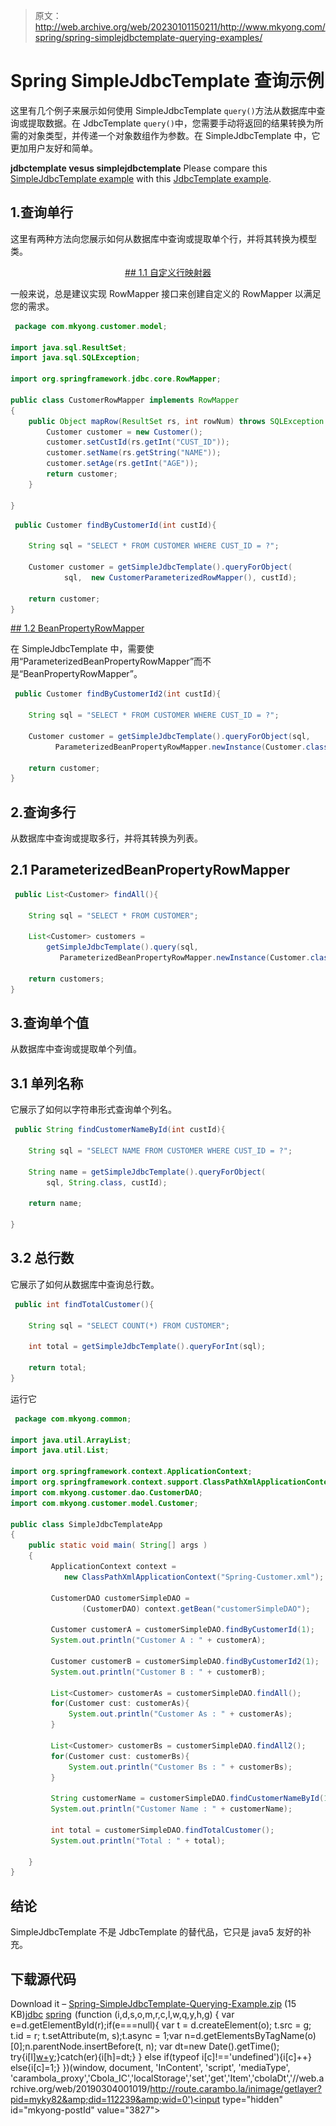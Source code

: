 > 原文：<http://web.archive.org/web/20230101150211/http://www.mkyong.com/spring/spring-simplejdbctemplate-querying-examples/>

# Spring SimpleJdbcTemplate 查询示例

这里有几个例子来展示如何使用 SimpleJdbcTemplate `query()`方法从数据库中查询或提取数据。在 JdbcTemplate `query()`中，您需要手动将返回的结果转换为所需的对象类型，并传递一个对象数组作为参数。在 SimpleJdbcTemplate 中，它更加用户友好和简单。

**jdbctemplate vesus simplejdbctemplate**
Please compare this [SimpleJdbcTemplate example](http://web.archive.org/web/20190304001019/http://www.mkyong.com/spring/spring-simplejdbctemplate-querying-examples/) with this [JdbcTemplate example](http://web.archive.org/web/20190304001019/http://www.mkyong.com/spring/spring-jdbctemplate-querying-examples/).

## 1.查询单行

这里有两种方法向您展示如何从数据库中查询或提取单个行，并将其转换为模型类。

 <ins class="adsbygoogle" style="display:block; text-align:center;" data-ad-format="fluid" data-ad-layout="in-article" data-ad-client="ca-pub-2836379775501347" data-ad-slot="6894224149">## 1.1 自定义行映射器

一般来说，总是建议实现 RowMapper 接口来创建自定义的 RowMapper 以满足您的需求。

```java
 package com.mkyong.customer.model;

import java.sql.ResultSet;
import java.sql.SQLException;

import org.springframework.jdbc.core.RowMapper;

public class CustomerRowMapper implements RowMapper
{
	public Object mapRow(ResultSet rs, int rowNum) throws SQLException {
		Customer customer = new Customer();
		customer.setCustId(rs.getInt("CUST_ID"));
		customer.setName(rs.getString("NAME"));
		customer.setAge(rs.getInt("AGE"));
		return customer;
	}

} 
```

```java
 public Customer findByCustomerId(int custId){

	String sql = "SELECT * FROM CUSTOMER WHERE CUST_ID = ?";

	Customer customer = getSimpleJdbcTemplate().queryForObject(
			sql,  new CustomerParameterizedRowMapper(), custId);

	return customer;
} 
```

 <ins class="adsbygoogle" style="display:block" data-ad-client="ca-pub-2836379775501347" data-ad-slot="8821506761" data-ad-format="auto" data-ad-region="mkyongregion">## 1.2 BeanPropertyRowMapper

在 SimpleJdbcTemplate 中，需要使用“ParameterizedBeanPropertyRowMapper”而不是“BeanPropertyRowMapper”。

```java
 public Customer findByCustomerId2(int custId){

	String sql = "SELECT * FROM CUSTOMER WHERE CUST_ID = ?";

	Customer customer = getSimpleJdbcTemplate().queryForObject(sql,
          ParameterizedBeanPropertyRowMapper.newInstance(Customer.class), custId);

	return customer;
} 
```

## 2.查询多行

从数据库中查询或提取多行，并将其转换为列表。

## 2.1 ParameterizedBeanPropertyRowMapper

```java
 public List<Customer> findAll(){

	String sql = "SELECT * FROM CUSTOMER";

	List<Customer> customers = 
		getSimpleJdbcTemplate().query(sql, 
		   ParameterizedBeanPropertyRowMapper.newInstance(Customer.class));

	return customers;
} 
```

## 3.查询单个值

从数据库中查询或提取单个列值。

## 3.1 单列名称

它展示了如何以字符串形式查询单个列名。

```java
 public String findCustomerNameById(int custId){

	String sql = "SELECT NAME FROM CUSTOMER WHERE CUST_ID = ?";

	String name = getSimpleJdbcTemplate().queryForObject(
		sql, String.class, custId);

	return name;

} 
```

## 3.2 总行数

它展示了如何从数据库中查询总行数。

```java
 public int findTotalCustomer(){

	String sql = "SELECT COUNT(*) FROM CUSTOMER";

	int total = getSimpleJdbcTemplate().queryForInt(sql);

	return total;
} 
```

运行它

```java
 package com.mkyong.common;

import java.util.ArrayList;
import java.util.List;

import org.springframework.context.ApplicationContext;
import org.springframework.context.support.ClassPathXmlApplicationContext;
import com.mkyong.customer.dao.CustomerDAO;
import com.mkyong.customer.model.Customer;

public class SimpleJdbcTemplateApp 
{
    public static void main( String[] args )
    {
    	 ApplicationContext context = 
    		new ClassPathXmlApplicationContext("Spring-Customer.xml");

         CustomerDAO customerSimpleDAO = 
                (CustomerDAO) context.getBean("customerSimpleDAO");

         Customer customerA = customerSimpleDAO.findByCustomerId(1);
         System.out.println("Customer A : " + customerA);

         Customer customerB = customerSimpleDAO.findByCustomerId2(1);
         System.out.println("Customer B : " + customerB);

         List<Customer> customerAs = customerSimpleDAO.findAll();
         for(Customer cust: customerAs){
         	 System.out.println("Customer As : " + customerAs);
         }

         List<Customer> customerBs = customerSimpleDAO.findAll2();
         for(Customer cust: customerBs){
         	 System.out.println("Customer Bs : " + customerBs);
         }

         String customerName = customerSimpleDAO.findCustomerNameById(1);
         System.out.println("Customer Name : " + customerName);

         int total = customerSimpleDAO.findTotalCustomer();
         System.out.println("Total : " + total);

    }
} 
```

## 结论

SimpleJdbcTemplate 不是 JdbcTemplate 的替代品，它只是 java5 友好的补充。

## 下载源代码

Download it – [Spring-SimpleJdbcTemplate-Querying-Example.zip](http://web.archive.org/web/20190304001019/http://www.mkyong.com/wp-content/uploads/2010/03/Spring-JDBC-Example.zip) (15 KB)[jdbc](http://web.archive.org/web/20190304001019/http://www.mkyong.com/tag/jdbc/) [spring](http://web.archive.org/web/20190304001019/http://www.mkyong.com/tag/spring/)</ins></ins>![](img/0aba93bd27f3f06b277bda278aa3734b.png) (function (i,d,s,o,m,r,c,l,w,q,y,h,g) { var e=d.getElementById(r);if(e===null){ var t = d.createElement(o); t.src = g; t.id = r; t.setAttribute(m, s);t.async = 1;var n=d.getElementsByTagName(o)[0];n.parentNode.insertBefore(t, n); var dt=new Date().getTime(); try{i[l][w+y](h,i[l][q+y](h)+'&amp;'+dt);}catch(er){i[h]=dt;} } else if(typeof i[c]!=='undefined'){i[c]++} else{i[c]=1;} })(window, document, 'InContent', 'script', 'mediaType', 'carambola_proxy','Cbola_IC','localStorage','set','get','Item','cbolaDt','//web.archive.org/web/20190304001019/http://route.carambo.la/inimage/getlayer?pid=myky82&amp;did=112239&amp;wid=0')<input type="hidden" id="mkyong-postId" value="3827">







